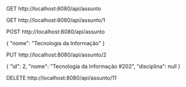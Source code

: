 

GET http://localhost:8080/api/assunto

GET http://localhost:8080/api/assunto/1

POST http://localhost:8080/api/assunto

{
    "nome": "Tecnologia da Informação"
}

PUT http://localhost:8080/api/assunto/2

{
    "id": 2,
    "nome": "Tecnologia da Informação #202",
    "disciplina": null
}

DELETE http://localhost:8080/api/assunto/11